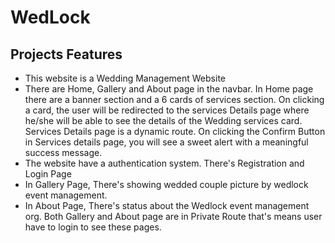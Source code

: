 # WedLock

## Projects Features

- This website is a Wedding Management Website
- There are Home, Gallery and About page in the navbar. In Home page there are a banner section and a 6 cards of services section. On clicking a card, the user will be redirected to the services Details page
  where he/she will be able to see the details of the Wedding services card. Services Details page is a dynamic route. On clicking the Confirm Button in Services details page, you will see a sweet alert
  with a meaningful success message.
- The website have a authentication system. There's Registration and Login Page
- In Gallery Page, There's showing wedded couple picture by wedlock event management.
- In About Page, There's status about the Wedlock event management org. Both Gallery and About page are in Private Route that's means user have to login to see these pages.
